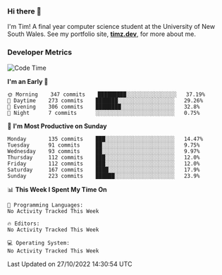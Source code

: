### Hi there 👋

I'm Tim! A final year computer science student at the University of New South
Wales. See my portfolio site, <strong><a href="https://timz.dev">timz.dev</a></strong>,
for more about me.

### Developer Metrics

<!-- [![Top Languages](https://github-readme-stats.vercel.app/api/wakatime?username=Tymotex&langs_count=5&custom_title=Top%205%20Languages&hide=Other&theme=material-palenight)](https://github.com/anuraghazra/github-readme-stats) -->

<!--START_SECTION:waka-->
![Code Time](http://img.shields.io/badge/Code%20Time-1%2C102%20hrs%2024%20mins-blue)

**I'm an Early 🐤** 

```text
🌞 Morning    347 commits    █████████░░░░░░░░░░░░░░░░   37.19% 
🌆 Daytime    273 commits    ███████░░░░░░░░░░░░░░░░░░   29.26% 
🌃 Evening    306 commits    ████████░░░░░░░░░░░░░░░░░   32.8% 
🌙 Night      7 commits      ░░░░░░░░░░░░░░░░░░░░░░░░░   0.75%

```
📅 **I'm Most Productive on Sunday** 

```text
Monday       135 commits    ███░░░░░░░░░░░░░░░░░░░░░░   14.47% 
Tuesday      91 commits     ██░░░░░░░░░░░░░░░░░░░░░░░   9.75% 
Wednesday    93 commits     ██░░░░░░░░░░░░░░░░░░░░░░░   9.97% 
Thursday     112 commits    ███░░░░░░░░░░░░░░░░░░░░░░   12.0% 
Friday       112 commits    ███░░░░░░░░░░░░░░░░░░░░░░   12.0% 
Saturday     167 commits    ████░░░░░░░░░░░░░░░░░░░░░   17.9% 
Sunday       223 commits    ██████░░░░░░░░░░░░░░░░░░░   23.9%

```


📊 **This Week I Spent My Time On** 

```text
💬 Programming Languages: 
No Activity Tracked This Week

🔥 Editors: 
No Activity Tracked This Week

💻 Operating System: 
No Activity Tracked This Week

```


 Last Updated on 27/10/2022 14:30:54 UTC
<!--END_SECTION:waka-->

<!-- [![Tymotex's GitHub stats](https://github-readme-stats.vercel.app/api?username=Tymotex)](https://github.com/anuraghazra/github-readme-stats) -->
